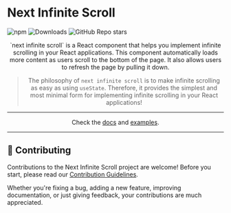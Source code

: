 # Next Infinite Scroll

![npm](https://img.shields.io/npm/v/next-infinite-scroll)
![Downloads](https://img.shields.io/npm/dm/next-infinite-scroll)
![GitHub Repo stars](https://img.shields.io/github/stars/kursaderduhan/next-infinite-scroll)

<div align='center'>
`next infinite scroll` is a React component that helps you implement infinite scrolling in your React applications. This component automatically loads more content as users scroll to the bottom of the page. It also allows users to refresh the page by pulling it down.

<br />

> The philosophy of `next infinite scroll` is to make infinite scrolling as easy as using `useState`. Therefore, it provides the simplest and most minimal form for implementing infinite scrolling in your React applications!

<hr />

Check the [docs](/docs/getting-started.md) and [examples](/examples).

<hr />

</div>

## 🙌 Contributing

Contributions to the Next Infinite Scroll project are welcome! Before you start, please read our [Contribution Guidelines](CONTRIBUTING.md).

Whether you're fixing a bug, adding a new feature, improving documentation, or just giving feedback, your contributions are much appreciated.
